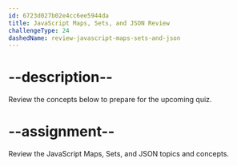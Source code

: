```yaml
---
id: 6723d027b02e4cc6ee5944da
title: JavaScript Maps, Sets, and JSON Review
challengeType: 24
dashedName: review-javascript-maps-sets-and-json
---
```


# --description--

Review the concepts below to prepare for the upcoming quiz.



# --assignment--

Review the JavaScript Maps, Sets, and JSON topics and concepts.
